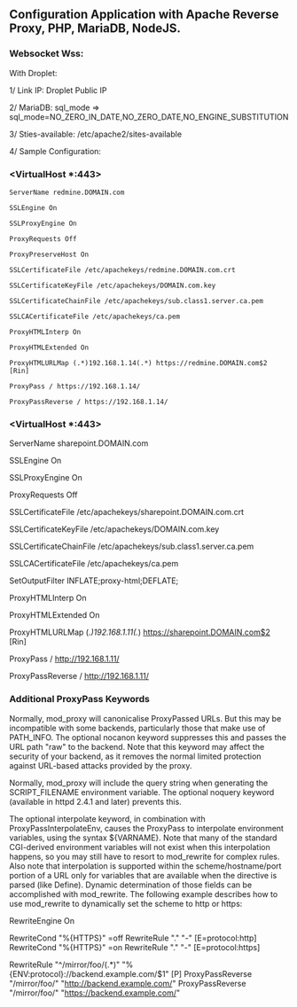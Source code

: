 ## Configuration Application with Apache Reverse Proxy, PHP, MariaDB, NodeJS.
### Websocket Wss:

With Droplet:

1/ Link IP: Droplet Public IP

2/ MariaDB: sql_mode =>
   sql_mode=NO_ZERO_IN_DATE,NO_ZERO_DATE,NO_ENGINE_SUBSTITUTION

3/ Sties-available: /etc/apache2/sites-available
   
4/ Sample Configuration:

### <VirtualHost *:443>

    ServerName redmine.DOMAIN.com
    
    SSLEngine On
    
    SSLProxyEngine On
    
    ProxyRequests Off
    
    ProxyPreserveHost On
    
    SSLCertificateFile /etc/apachekeys/redmine.DOMAIN.com.crt
    
    SSLCertificateKeyFile /etc/apachekeys/DOMAIN.com.key
    
    SSLCertificateChainFile /etc/apachekeys/sub.class1.server.ca.pem
    
    SSLCACertificateFile /etc/apachekeys/ca.pem
    
    ProxyHTMLInterp On
    
    ProxyHTMLExtended On
    
    ProxyHTMLURLMap (.*)192.168.1.14(.*) https://redmine.DOMAIN.com$2 [Rin]
    
    ProxyPass / https://192.168.1.14/
    
    ProxyPassReverse / https://192.168.1.14/

### </VirtualHost>


### <VirtualHost *:443>

ServerName sharepoint.DOMAIN.com

   SSLEngine On
   
   SSLProxyEngine On
   
   ProxyRequests Off
   
   SSLCertificateFile /etc/apachekeys/sharepoint.DOMAIN.com.crt
   
   SSLCertificateKeyFile /etc/apachekeys/DOMAIN.com.key
   
   SSLCertificateChainFile /etc/apachekeys/sub.class1.server.ca.pem
   
   SSLCACertificateFile /etc/apachekeys/ca.pem
   
   SetOutputFilter INFLATE;proxy-html;DEFLATE;
   
   ProxyHTMLInterp On
   
   ProxyHTMLExtended On
   
   ProxyHTMLURLMap (.*)192.168.1.11(.*) https://sharepoint.DOMAIN.com$2 [Rin]
   
   ProxyPass / http://192.168.1.11/
   
   ProxyPassReverse / http://192.168.1.11/

### </VirtualHost>


### Additional ProxyPass Keywords

Normally, mod_proxy will canonicalise ProxyPassed URLs. But this may be incompatible with some backends, particularly those that make use of PATH_INFO. The optional nocanon keyword suppresses this and passes the URL path "raw" to the backend. Note that this keyword may affect the security of your backend, as it removes the normal limited protection against URL-based attacks provided by the proxy.

Normally, mod_proxy will include the query string when generating the SCRIPT_FILENAME environment variable. The optional noquery keyword (available in httpd 2.4.1 and later) prevents this.

The optional interpolate keyword, in combination with ProxyPassInterpolateEnv, causes the ProxyPass to interpolate environment variables, using the syntax ${VARNAME}. Note that many of the standard CGI-derived environment variables will not exist when this interpolation happens, so you may still have to resort to mod_rewrite for complex rules. Also note that interpolation is supported within the scheme/hostname/port portion of a URL only for variables that are available when the directive is parsed (like Define). Dynamic determination of those fields can be accomplished with mod_rewrite. The following example describes how to use mod_rewrite to dynamically set the scheme to http or https:

RewriteEngine On

RewriteCond "%{HTTPS}" =off
RewriteRule "." "-" [E=protocol:http]
RewriteCond "%{HTTPS}" =on
RewriteRule "." "-" [E=protocol:https]

RewriteRule "^/mirror/foo/(.*)" "%{ENV:protocol}://backend.example.com/$1" [P]
ProxyPassReverse  "/mirror/foo/" "http://backend.example.com/"
ProxyPassReverse  "/mirror/foo/" "https://backend.example.com/"
